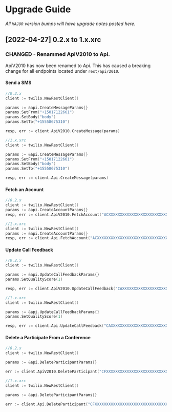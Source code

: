 # Upgrade Guide

_All `MAJOR` version bumps will have upgrade notes posted here._

[2022-04-27] 0.2.x to 1.x.xrc
-----------------------------
### CHANGED - Renammed ApiV2010 to Api.
ApiV2010 has now been renamed to Api. This has caused a breaking change for all endpoints located under `rest/api/2010`.

#### Send a SMS
```go
//0.2.x 
client := twilio.NewRestClient()

params := &api.CreateMessageParams{}
params.SetFrom("+15017122661")
params.SetBody("body")
params.SetTo("+15558675310")

resp, err := client.ApiV2010.CreateMessage(params)
```
```go
//1.x.xrc
client := twilio.NewRestClient()

params := &api.CreateMessageParams{}
params.SetFrom("+15017122661")
params.SetBody("body")
params.SetTo("+15558675310")

resp, err := client.Api.CreateMessage(params)
```
#### Fetch an Account
```go
//0.2.x 
client := twilio.NewRestClient()
params := &api.CreateAccountParams{}
resp, err := client.ApiV2010.FetchAccount("ACXXXXXXXXXXXXXXXXXXXXXXXXXXXXXXXX")
```
```go
//1.x.xrc
client := twilio.NewRestClient()
params := &api.CreateAccountParams{}
resp, err := client.Api.FetchAccount("ACXXXXXXXXXXXXXXXXXXXXXXXXXXXXXXXX")
```
#### Update Call Feedback
```go
//0.2.x
client := twilio.NewRestClient()

params := &api.UpdateCallFeedbackParams{}
params.SetQualityScore(1)

resp, err := client.ApiV2010.UpdateCallFeedback("CAXXXXXXXXXXXXXXXXXXXXXXXXXXXXXXXX", params)
```
```go
//1.x.xrc
client := twilio.NewRestClient()

params := &api.UpdateCallFeedbackParams{}
params.SetQualityScore(1)

resp, err := client.Api.UpdateCallFeedback("CAXXXXXXXXXXXXXXXXXXXXXXXXXXXXXXXX", params)
```
#### Delete a Participate From a Conference 
```go
//0.2.x
client := twilio.NewRestClient()

params := &api.DeleteParticipantParams{}

err := client.ApiV2010.DeleteParticipant("CFXXXXXXXXXXXXXXXXXXXXXXXXXXXXXXXX", "CAXXXXXXXXXXXXXXXXXXXXXXXXXXXXXXXX", params)
```
```go
//1.x.xrc
client := twilio.NewRestClient()

params := &api.DeleteParticipantParams{}

err := client.Api.DeleteParticipant("CFXXXXXXXXXXXXXXXXXXXXXXXXXXXXXXXX", "CAXXXXXXXXXXXXXXXXXXXXXXXXXXXXXXXX", params)
```
